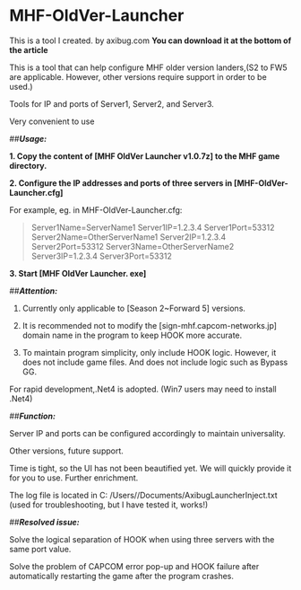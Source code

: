 # MHF-OldVer-Launcher

This is a tool I created. by axibug.com **You can download it at the bottom of the article**

This is a tool that can help configure MHF older version landers,(S2 to FW5 are applicable. However, other versions require support in order to be used.)   

Tools for IP and ports of Server1, Server2, and Server3.

Very convenient to use

##***Usage:***

**1. Copy the content of [MHF OldVer Launcher v1.0.7z] to the MHF game directory.**

**2. Configure the IP addresses and ports of three servers in [MHF-OldVer-Launcher.cfg]**

For example,  eg. in MHF-OldVer-Launcher.cfg:

> Server1Name=ServerName1
> Server1IP=1.2.3.4
> Server1Port=53312
> Server2Name=OtherServerName1
> Server2IP=1.2.3.4
> Server2Port=53312
> Server3Name=OtherServerName2
> Server3IP=1.2.3.4
> Server3Port=53312

**3. Start [MHF OldVer Launcher. exe]**

##***Attention:***

1. Currently only applicable to [Season 2~Forward 5] versions.

2. It is recommended not to modify the [sign-mhf.capcom-networks.jp] domain name in the program to keep HOOK more accurate.

3. To maintain program simplicity, only include HOOK logic. However, it does not include game files. And does not include logic such as Bypass GG.

For rapid development,.Net4 is adopted. (Win7 users may need to install .Net4)

##***Function:***

Server IP and ports can be configured accordingly to maintain universality.

Other versions, future support.

Time is tight, so the UI has not been beautified yet. We will quickly provide it for you to use. Further enrichment.

The log file is located in C: /Users/<username>/Documents/AxibugLauncherInject.txt (used for troubleshooting, but I have tested it, works!)

##***Resolved issue:***

Solve the logical separation of HOOK when using three servers with the same port value.

Solve the problem of CAPCOM error pop-up and HOOK failure after automatically restarting the game after the program crashes.
